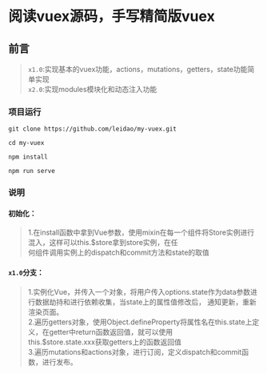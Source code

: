 #  阅读vuex源码，手写精简版vuex
## 前言  
> `x1.0`:实现基本的vuex功能，actions，mutations，getters，state功能简单实现  
> `x2.0`:实现modules模块化和动态注入功能  
### 项目运行
```
git clone https://github.com/leidao/my-vuex.git

cd my-vuex

npm install

npm run serve
```
### 说明  
#### __初始化__：  
>    1.在install函数中拿到Vue参数，使用mixin在每一个组件将Store实例进行混入，这样可以this.$store拿到store实例，在任  
> 何组件调用实例上的dispatch和commit方法和state的取值   
#### __`x1.0`分支__：    
>    1.实例化Vue，并传入一个对象，将用户传入options.state作为data参数进行数据劫持和进行依赖收集，当state上的属性值修改后， 
> 通知更新，重新渲染页面。  
>    2.遍历getters对象，使用Object.defineProperty将属性名在this.state上定义，在getter中return函数返回值，就可以使用  
> this.$store.state.xxx获取getters上的函数返回值  
>    3.遍历mutations和actions对象，进行订阅，定义dispatch和commit函数，进行发布。    



